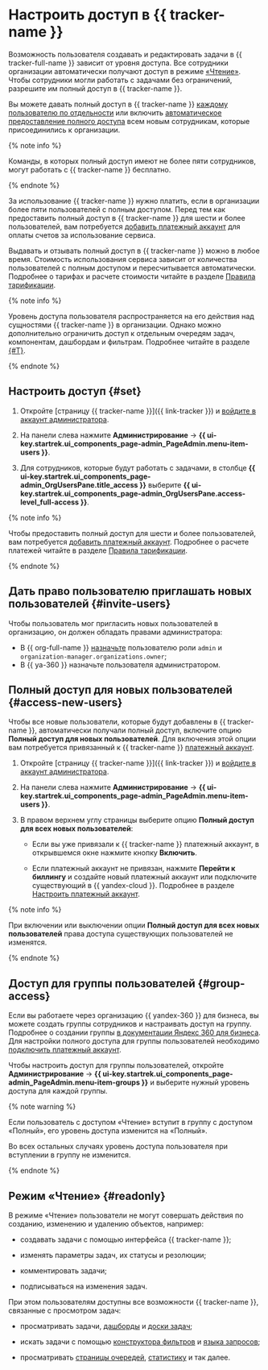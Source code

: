 # Настроить доступ в {{ tracker-name }}

Возможность пользователя создавать и редактировать задачи в {{ tracker-full-name }} зависит от уровня доступа. Все сотрудники организации автоматически получают доступ в режиме [«Чтение»](#readonly). Чтобы сотрудники могли работать с задачами без ограничений, разрешите им полный доступ в {{ tracker-name }}. 

Вы можете давать полный доступ в {{ tracker-name }} [каждому пользователю по отдельности](#set) или включить [автоматическое предоставление полного доступа](#access-new-users) всем новым сотрудникам, которые присоединились к организации.

{% note info %}

Команды, в которых полный доступ имеют не более пяти сотрудников, могут работать с {{ tracker-name }} бесплатно.

{% endnote %}

За использование {{ tracker-name }} нужно платить, если в организации более пяти пользователей с полным доступом. Перед тем как предоставить полный доступ в {{ tracker-name }} для шести и более пользователей, вам потребуется [добавить платежный аккаунт](billing-account.md#bind) для оплаты счетов за использование сервиса.

Выдавать и отзывать полный доступ в {{ tracker-name }} можно в любое время. Стоимость использования сервиса зависит от количества пользователей с полным доступом и  пересчитывается автоматически. Подробнее о тарифах и расчете стоимости читайте в разделе [Правила тарификации](pricing.md).

{% note info %}

Уровень доступа пользователя распространяется на его действия над сущностями {{ tracker-name }} в организации. Однако можно дополнительно ограничить доступ к отдельным очередям задач, компонентам, дашбордам и фильтрам. Подробнее читайте в разделе [{#T}](role-model.md).

{% endnote %}


## Настроить доступ {#set}

1. Откройте [страницу {{ tracker-name }}]({{ link-tracker }}) и [войдите в аккаунт администратора](user/login.md).

1. На панели слева нажмите **Администрирование** → **{{ ui-key.startrek.ui_components_page-admin_PageAdmin.menu-item-users }}**.

1. Для сотрудников, которые будут работать с задачами, в столбце **{{ ui-key.startrek.ui_components_page-admin_OrgUsersPane.title_access }}** выберите **{{ ui-key.startrek.ui_components_page-admin_OrgUsersPane.access-level_full-access }}**. 

{% note info %}

Чтобы предоставить полный доступ для шести и более пользователей, вам потребуется [добавить платежный аккаунт](billing-account.md#bind). Подробнее о расчете платежей читайте в разделе [Правила тарификации](pricing.md).

{% endnote %}


## Дать право пользователю приглашать новых пользователей {#invite-users}

Чтобы пользователь мог пригласить новых пользователей в организацию, он должен обладать правами администратора:
* В {{ org-full-name }} [назначьте](https://org.cloud.yandex.ru/acl) пользователю роли `admin` и `organization-manager.organizations.owner`;
* В {{ ya-360 }} назначьте пользователя администратором.


## Полный доступ для новых пользователей {#access-new-users}

Чтобы все новые пользователи, которые будут добавлены в {{ tracker-name }}, автоматически получали полный доступ, включите опцию **Полный доступ для новых пользователей**. Для включения этой опции вам потребуется привязанный к {{ tracker-name }} [платежный аккаунт](billing-account.md).

1. Откройте [страницу {{ tracker-name }}]({{ link-tracker }}) и [войдите в аккаунт администратора](user/login.md).

1. На панели слева нажмите **Администрирование** → **{{ ui-key.startrek.ui_components_page-admin_PageAdmin.menu-item-users }}**.

1. В правом верхнем углу страницы выберите опцию **Полный доступ для всех новых пользователей**:

   - Если вы уже привязали к {{ tracker-name }} платежный аккаунт, в открывшемся окне нажмите кнопку **Включить**.

   - Если платежный аккаунт не привязан, нажмите **Перейти к биллингу** и создайте новый платежный аккаунт или подключите существующий в {{ yandex-cloud }}. Подробнее в разделе [Настроить платежный аккаунт](billing-account.md).

{% note info %}

При включении или выключении опции **Полный доступ для всех новых пользователей** права доступа существующих пользователей не изменятся.

{% endnote %}

## Доступ для группы пользователей {#group-access}

Если вы работаете через организацию {{ yandex-360 }} для бизнеса, вы можете создать группы сотрудников и настраивать доступ на группу. Подробнее о создании группы [в документации Яндекс 360 для бизнеса](https://yandex.ru/support/business/projects.html). Для настройки полного доступа для группы пользователей необходимо [подключить платежный аккаунт](billing-account.md).

Чтобы настроить доступ для группы пользователей, откройте **Администрирование** → **{{ ui-key.startrek.ui_components_page-admin_PageAdmin.menu-item-groups }}** и выберите нужный уровень доступа для каждой группы.

{% note warning %}

Если пользователь с доступом «Чтение» вступит в группу с доступом «Полный», его уровень доступа изменится на «Полный».

Во всех остальных случаях уровень доступа пользователя при вступлении в группу не изменится.

{% endnote %}


## Режим «Чтение» {#readonly}

В режиме «Чтение» пользователи не могут совершать действия по созданию, изменению и удалению объектов, например:

- создавать задачи с помощью интерфейса {{ tracker-name }};

- изменять параметры задач, их статусы и резолюции;

- комментировать задачи;

- подписываться на изменения задач.

При этом пользователям доступны все возможности {{ tracker-name }}, связанные с просмотром задач:

- просматривать задачи, [дашборды](user/dashboard.md) и [доски задач](manager/agile-new.md);

- искать задачи с помощью [конструктора фильтров](user/create-filter.md) и [языка запросов](user/query-filter.md);

- просматривать [страницы очередей](manager/quick-filters.md), [статистику](manager/statistics.md) и так далее.

